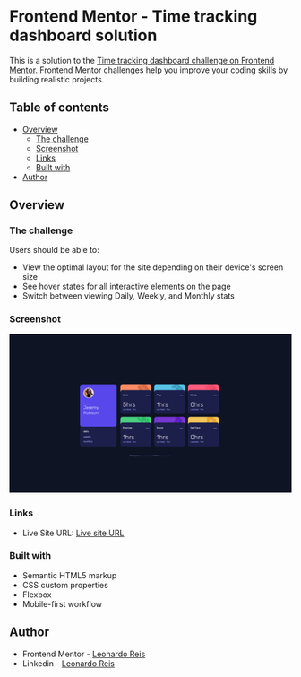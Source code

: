 # Frontend Mentor - Time tracking dashboard solution

This is a solution to the [Time tracking dashboard challenge on Frontend Mentor](https://www.frontendmentor.io/challenges/time-tracking-dashboard-UIQ7167Jw). Frontend Mentor challenges help you improve your coding skills by building realistic projects.

## Table of contents

- [Overview](#overview)
  - [The challenge](#the-challenge)
  - [Screenshot](#screenshot)
  - [Links](#links)
  - [Built with](#built-with)
- [Author](#author)

## Overview

### The challenge

Users should be able to:

- View the optimal layout for the site depending on their device's screen size
- See hover states for all interactive elements on the page
- Switch between viewing Daily, Weekly, and Monthly stats

### Screenshot

![](./screenshot.png)

### Links

- Live Site URL: [Live site URL](https://time-tracking-dashboard-main-seven.vercel.app/)

### Built with

- Semantic HTML5 markup
- CSS custom properties
- Flexbox
- Mobile-first workflow

## Author

- Frontend Mentor - [Leonardo Reis](https://www.frontendmentor.io/profile/leonardo9245)
- Linkedin - [Leonardo Reis](https://www.linkedin.com/in/leonardo-reis-81a2a4135/)
